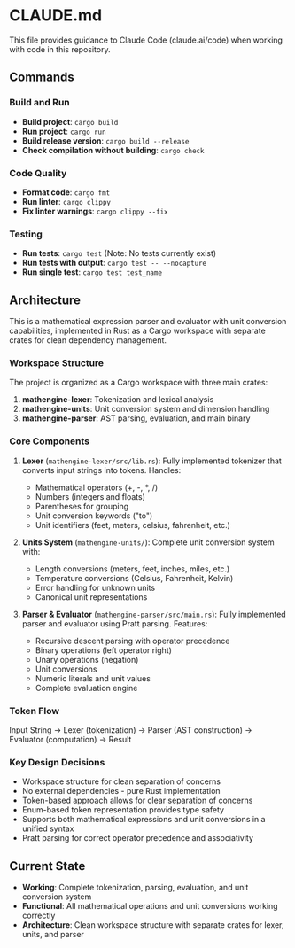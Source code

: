 # CLAUDE.md

This file provides guidance to Claude Code (claude.ai/code) when working with code in this repository.

## Commands

### Build and Run
- **Build project**: `cargo build`
- **Run project**: `cargo run`
- **Build release version**: `cargo build --release`
- **Check compilation without building**: `cargo check`

### Code Quality
- **Format code**: `cargo fmt`
- **Run linter**: `cargo clippy`
- **Fix linter warnings**: `cargo clippy --fix`

### Testing
- **Run tests**: `cargo test` (Note: No tests currently exist)
- **Run tests with output**: `cargo test -- --nocapture`
- **Run single test**: `cargo test test_name`

## Architecture

This is a mathematical expression parser and evaluator with unit conversion capabilities, implemented in Rust as a Cargo workspace with separate crates for clean dependency management.

### Workspace Structure

The project is organized as a Cargo workspace with three main crates:

1. **mathengine-lexer**: Tokenization and lexical analysis
2. **mathengine-units**: Unit conversion system and dimension handling
3. **mathengine-parser**: AST parsing, evaluation, and main binary

### Core Components

1. **Lexer** (`mathengine-lexer/src/lib.rs`): Fully implemented tokenizer that converts input strings into tokens. Handles:
   - Mathematical operators (+, -, *, /)
   - Numbers (integers and floats)
   - Parentheses for grouping
   - Unit conversion keywords ("to")
   - Unit identifiers (feet, meters, celsius, fahrenheit, etc.)

2. **Units System** (`mathengine-units/`): Complete unit conversion system with:
   - Length conversions (meters, feet, inches, miles, etc.)
   - Temperature conversions (Celsius, Fahrenheit, Kelvin)
   - Error handling for unknown units
   - Canonical unit representations

3. **Parser & Evaluator** (`mathengine-parser/src/main.rs`): Fully implemented parser and evaluator using Pratt parsing. Features:
   - Recursive descent parsing with operator precedence
   - Binary operations (left operator right)
   - Unary operations (negation)
   - Unit conversions
   - Numeric literals and unit values
   - Complete evaluation engine

### Token Flow
Input String → Lexer (tokenization) → Parser (AST construction) → Evaluator (computation) → Result

### Key Design Decisions
- Workspace structure for clean separation of concerns
- No external dependencies - pure Rust implementation
- Token-based approach allows for clear separation of concerns
- Enum-based token representation provides type safety
- Supports both mathematical expressions and unit conversions in a unified syntax
- Pratt parsing for correct operator precedence and associativity

## Current State

- **Working**: Complete tokenization, parsing, evaluation, and unit conversion system
- **Functional**: All mathematical operations and unit conversions working correctly
- **Architecture**: Clean workspace structure with separate crates for lexer, units, and parser